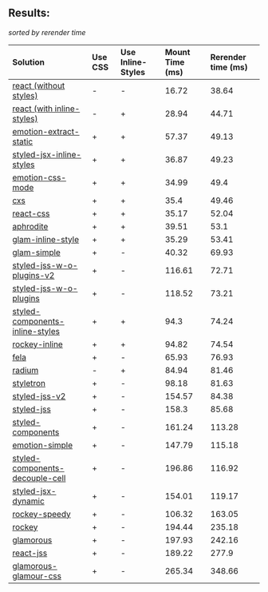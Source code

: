 ## Results:
*sorted by rerender time*

Solution | Use CSS | Use Inline-Styles | Mount Time (ms) | Rerender time (ms)
:--- | :--- | :--- | :--- | :---
[react (without styles)](https://github.com/facebook/react) | - | - | 16.72 | 38.64
[react (with inline-styles)](https://github.com/facebook/react) | - | + | 28.94 | 44.71
[emotion-extract-static](https://github.com/tkh44/emotion) | + | + | 57.37 | 49.13
[styled-jsx-inline-styles](https://github.com/zeit/styled-jsx) | + | + | 36.87 | 49.23
[emotion-css-mode](https://github.com/tkh44/emotion) | + | + | 34.99 | 49.4
[cxs](https://github.com/jxnblk/cxs) | + | + | 35.4 | 49.46
[react-css](https://github.com/facebook/react) | + | + | 35.17 | 52.04
[aphrodite](https://github.com/Khan/aphrodite) | + | + | 39.51 | 53.1
[glam-inline-style](https://github.com/threepointone/glam) | + | + | 35.29 | 53.41
[glam-simple](https://github.com/threepointone/glam) | + | - | 40.32 | 69.93
[styled-jss-w-o-plugins-v2](https://github.com/cssinjs/styled-jss) | + | - | 116.61 | 72.71
[styled-jss-w-o-plugins](https://github.com/cssinjs/styled-jss) | + | - | 118.52 | 73.21
[styled-components-inline-styles](https://github.com/styled-components/styled-components/tree/v2) | + | + | 94.3 | 74.24
[rockey-inline](https://github.com/tuchk4/rockey) | + | + | 94.82 | 74.54
[fela](https://github.com/rofrischmann/fela/) | + | - | 65.93 | 76.93
[radium](https://github.com/FormidableLabs/radium) | - | + | 84.94 | 81.46
[styletron](https://github.com/rtsao/styletron) | + | - | 98.18 | 81.63
[styled-jss-v2](https://github.com/cssinjs/styled-jss) | + | - | 154.57 | 84.38
[styled-jss](https://github.com/cssinjs/styled-jss) | + | - | 158.3 | 85.68
[styled-components](https://github.com/styled-components/styled-components/tree/v2) | + | - | 161.24 | 113.28
[emotion-simple](https://github.com/threepointone/emotion) | + | - | 147.79 | 115.18
[styled-components-decouple-cell](https://github.com/styled-components/styled-components/tree/v2) | + | - | 196.86 | 116.92
[styled-jsx-dynamic](https://github.com/zeit/styled-jsx) | + | - | 154.01 | 119.17
[rockey-speedy](https://github.com/tuchk4/rockey) | + | - | 106.32 | 163.05
[rockey](https://github.com/tuchk4/rockey) | + | - | 194.44 | 235.18
[glamorous](https://github.com/paypal/glamorous) | + | - | 197.93 | 242.16
[react-jss](https://github.com/cssinjs/react-jss) | + | - | 189.22 | 277.9
[glamorous-glamour-css](https://github.com/paypal/glamorous) | + | - | 265.34 | 348.66
